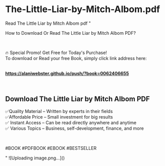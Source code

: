 # The-Little-Liar-by-Mitch-Albom.pdf
Read The Little Liar by Mitch Albom pdf
"<p>How to Download Or Read The Little Liar by Mitch Albom PDF?</p>
<p>&nbsp;</p>
<p>&#128293;  Special Promo! Get Free for Today's Purchase!<br />To download or Read your free Book, simply click link address here:&nbsp;<br />&nbsp;</p>
<p><a href=""https://alaniwebster.github.io/push/?book=0062406655""><strong>https://alaniwebster.github.io/push/?book=0062406655</strong></a></p>
<p>&nbsp;</p>
<h2>Download The Little Liar by Mitch Albom PDF</h2>
<p>&#x2705;Quality Material &ndash; Written by experts in their fields<br />&#x2705;Affordable Price &ndash; Small investment for big results<br />&#x2705; Instant Access &ndash; Can be read directly anywhere and anytime<br />&#x2705; Various Topics &ndash; Business, self-development, finance, and more</p>
<p>&nbsp;</p>
<p>#BOOK #PDFBOOK #EBOOK #BESTSELLER</p>
"
![Uploading image.png…]()
